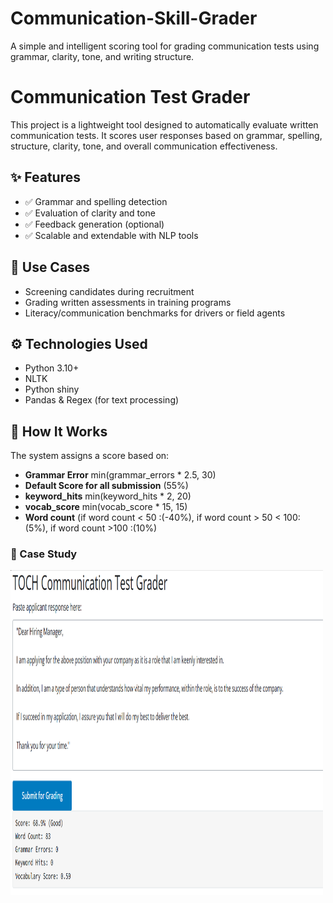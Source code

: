 # Communication-Skill-Grader
A simple and intelligent scoring tool for grading communication tests using grammar, clarity, tone, and writing structure.


# Communication Test Grader

This project is a lightweight tool designed to automatically evaluate written communication tests. It scores user responses based on grammar, spelling, structure, clarity, tone, and overall communication effectiveness.

## ✨ Features

- ✅ Grammar and spelling detection
- ✅ Evaluation of clarity and tone
- ✅ Feedback generation (optional)
- ✅ Scalable and extendable with NLP tools

## 🚀 Use Cases

- Screening candidates during recruitment
- Grading written assessments in training programs
- Literacy/communication benchmarks for drivers or field agents

## ⚙️ Technologies Used

- Python 3.10+
- NLTK 
- Python shiny
- Pandas & Regex (for text processing)

## 🧠 How It Works

The system assigns a score based on:
- **Grammar Error** min(grammar_errors * 2.5, 30)
- **Default Score for all submission** (55%)
- **keyword_hits** min(keyword_hits * 2, 20)
- **vocab_score** min(vocab_score * 15, 15)
- **Word count** (if word count < 50 :(-40%), if word count > 50 < 100: (5%), if word count >100 :(10%)

### 🍜 Case Study 
<img src="https://github.com/Victortaiwo57/Communication-Skill-Grader/blob/main/Communication%20test.png" alt="Image" width="500" height="520">
